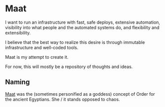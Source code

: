 # Maat


I want to run an infrastructure with fast, safe deploys, extensive automation, visibility into what people and the automated systems do, and flexibility and extensibility.

I believe that the best way to realize this desire is through immutable infrastructure and well-coded tools.

Maat is my attempt to create it.

For now, this will mostly be a repository of thoughts and ideas.

## Naming

[Maat](http://en.wikipedia.org/wiki/Maat) was the (sometimes personified as a goddess) concept of Order for the ancient Egyptians. She / it stands opposed to chaos.
